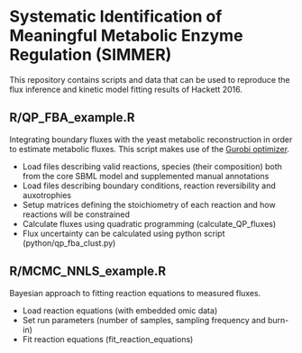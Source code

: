 # Systematic Identification of Meaningful Metabolic Enzyme Regulation (SIMMER)

This repository contains scripts and data that can be used to reproduce the flux inference and kinetic model fitting results of Hackett 2016.

## R/QP_FBA_example.R

Integrating boundary fluxes with the yeast metabolic reconstruction in order to estimate metabolic fluxes. This script makes use of the [Gurobi optimizer](http://www.gurobi.com/).

- Load files describing valid reactions, species (their composition) both from the core SBML model and supplemented manual annotations
- Load files describing boundary conditions, reaction reversibility and auxotrophies
- Setup matrices defining the stoichiometry of each reaction and how reactions will be constrained
- Calculate fluxes using quadratic programming (calculate_QP_fluxes)
- Flux uncertainty can be calculated using python script (python/qp_fba_clust.py)

## R/MCMC_NNLS_example.R

Bayesian approach to fitting reaction equations to measured fluxes.

- Load reaction equations (with embedded omic data)
- Set run parameters (number of samples, sampling frequency and burn-in)
- Fit reaction equations (fit_reaction_equations)
